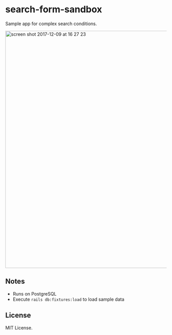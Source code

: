 # search-form-sandbox

Sample app for complex search conditions. 

<img width="741" alt="screen shot 2017-12-09 at 16 27 23" src="https://user-images.githubusercontent.com/1148320/33793986-fa75cc56-dd05-11e7-9e46-823ead4c6d53.png">

## Notes

- Runs on PostgreSQL
- Execute `rails db:fixtures:load` to load sample data

## License

MIT License.
